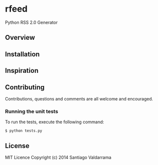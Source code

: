 rfeed
=====

Python RSS 2.0 Generator

## Overview

## Installation

## Inspiration

## Contributing

Contributions, questions and comments are all welcome and encouraged.

### Running the unit tests

To run the tests, execute the following command:

	$ python tests.py

## License

MIT Licence
Copyright (c) 2014 Santiago Valdarrama


